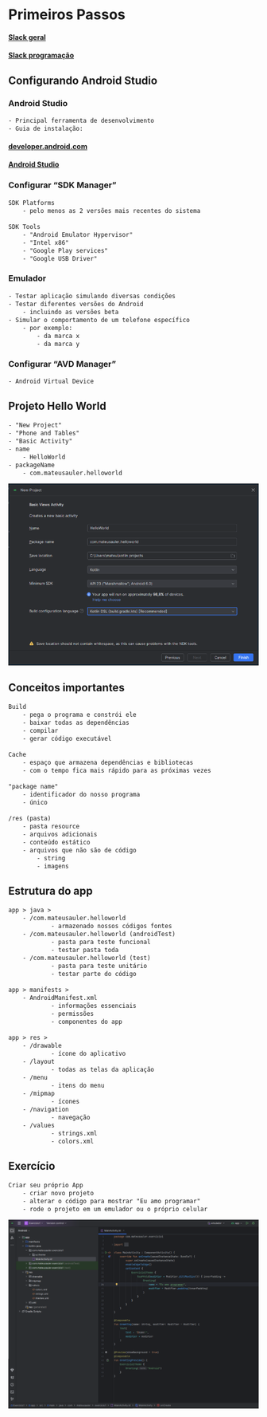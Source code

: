 # Primeiros Passos

#### [Slack geral](https://app.slack.com/client/T06D2A72TPY/C06MM9EFLM7)
#### [Slack programação](https://app.slack.com/client/T06310CGG9K)

## Configurando Android Studio

### Android Studio
    - Principal ferramenta de desenvolvimento
    - Guia de instalação:
#### [developer.android.com](https://developer.android.com/studio/install)
#### [Android Studio](https://developer.android.com/studio?hl=pt&gclid=Cj0KCQjwkIGKBhCxARIsAINMioLJTmJGGvZ7xrTvNY8MSFfEXn-y_d6blP0FSgPcCd3BZ5W7PdYKea4aArOIEALw_wcB&gclsrc=aw.ds)


### Configurar “SDK Manager”
    SDK Platforms
        - pelo menos as 2 versões mais recentes do sistema
        
    SDK Tools
        - "Android Emulator Hypervisor"
        - "Intel x86"
        - "Google Play services"
        - "Google USB Driver"

### Emulador
    - Testar aplicação simulando diversas condições
    - Testar diferentes versões do Android
        - incluindo as versões beta
    - Simular o comportamento de um telefone específico
        - por exemplo:
            - da marca x
            - da marca y  

### Configurar “AVD Manager”
    - Android Virtual Device

## Projeto Hello World
    - "New Project"
    - "Phone and Tables"
    - "Basic Activity"
    - name
        - HelloWorld
    - packageName
        - com.mateusauler.helloworld

![New Project](imagens/1.png)

## Conceitos importantes

    Build
        - pega o programa e constrói ele
        - baixar todas as dependências
        - compilar
        - gerar código executável

    Cache
        - espaço que armazena dependências e bibliotecas
        - com o tempo fica mais rápido para as próximas vezes

    "package name"
        - identificador do nosso programa
        - único

    /res (pasta)
        - pasta resource
        - arquivos adicionais
        - conteúdo estático
        - arquivos que não são de código
            - string
            - imagens

## Estrutura do app

    app > java >
        - /com.mateusauler.helloworld
                - armazenado nossos códigos fontes
        - /com.mateusauler.helloworld (androidTest)
                - pasta para teste funcional
                - testar pasta toda
        - /com.mateusauler.helloworld (test)
                - pasta para teste unitário
                - testar parte do código

    app > manifests > 
        - AndroidManifest.xml
                - informações essenciais
                - permissões
                - componentes do app

    app > res >
        - /drawable
                - ícone do aplicativo
        - /layout
                - todas as telas da aplicação
        - /menu
                - itens do menu
        - /mipmap
                - ícones
        - /navigation
                - navegação
        - /values 
                - strings.xml
                - colors.xml

## Exercício

    Criar seu próprio App
        - criar novo projeto
        - alterar o código para mostrar "Eu amo programar"
        - rode o projeto em um emulador ou o próprio celular

![New Project](imagens/11.png)





